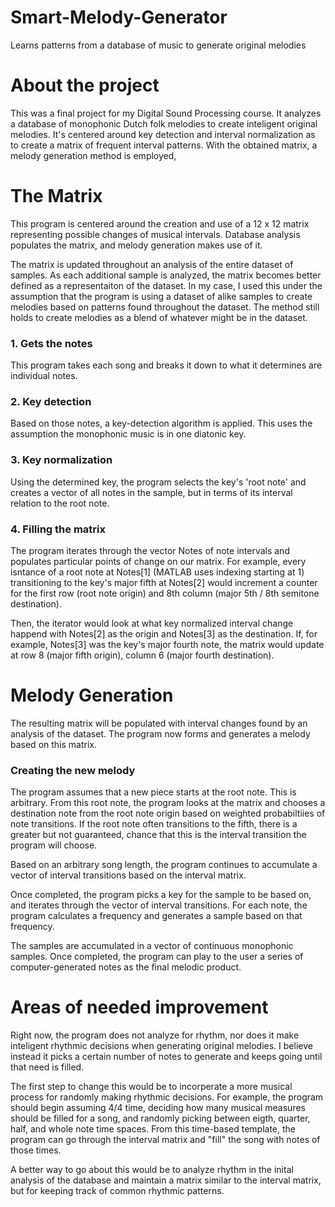 # Smart-Melody-Generator
Learns patterns from a database of music to generate original melodies

# About the project
This was a final project for my Digital Sound Processing course. It analyzes a database of monophonic Dutch folk melodies to create inteligent original melodies. It's centered around key detection and interval normalization as to create a matrix of frequent interval patterns. With the obtained matrix, a melody generation method is employed,

# The Matrix

This program is centered around the creation and use of a 12 x 12 matrix representing possible changes of musical intervals. Database analysis populates the matrix, and melody generation makes use of it.

The matrix is updated throughout an analysis of the entire dataset of samples. As each additional sample is analyzed, the matrix becomes better defined as a representaiton of the dataset. In my case, I used this under the assumption that the program is using a dataset of alike samples to create melodies based on patterns found throughout the dataset. The method still holds to create melodies as a blend of whatever might be in the dataset.

### 1. Gets the notes
This program takes each song and breaks it down to what it determines are individual notes.

### 2. Key detection
Based on those notes, a key-detection algorithm is applied. This uses the assumption the monophonic music is in one diatonic key.

### 3. Key normalization
Using the determined key, the program selects the key's 'root note' and creates a vector of all notes in the sample, but in terms
of its interval relation to the root note.

### 4. Filling the matrix 
The program iterates through the vector Notes of note intervals and populates particular points of change on our matrix. For example, every isntance of a root note at Notes\[1] (MATLAB uses indexing starting at 1) transitioning to the key's major fifth at Notes\[2] would increment a counter for the first row (root note origin) and 8th column (major 5th / 8th semitone destination).

Then, the iterator would look at what key normalized interval change happend with Notes\[2] as the origin and Notes\[3] as the destination. If, for example, Notes\[3] was the key's major fourth note, the matrix would update at row 8 (major fifth origin), column 6 (major fourth destination).

# Melody Generation
The resulting matrix will be populated with interval changes found by an analysis of the dataset. The program now forms and generates a melody based on this matrix.

### Creating the new melody
The program assumes that a new piece starts at the root note. This is arbitrary. From this root note, the program looks at the matrix and chooses a destination note from the root note origin based on weighted probabiltiies of note transitions. If the root note often transitions to the fifth, there is a greater but not guaranteed, chance that this is the interval transition the program will choose.

Based on an arbitrary song length, the program continues to accumulate a vector of interval transitions based on the interval matrix.

Once completed, the program picks a key for the sample to be based on, and iterates through the vector of interval transitions. For each note, the program calculates a frequency and generates a sample based on that frequency.

The samples are accumulated in a vector of continuous monophonic samples. Once completed, the program can play to the user a series of computer-generated notes as the final melodic product.

# Areas of needed improvement

Right now, the program does not analyze for rhythm, nor does it make inteligent rhythmic decisions when generating original melodies. I believe instead it picks a certain number of notes to generate and keeps going until that need is filled.

The first step to change this would be to incorperate a more musical process for randomly making rhythmic decisions. For example, the program should begin assuming 4/4 time, deciding how many musical measures should be filled for a song, and randomly picking between eigth, quarter, half, and whole note time spaces. From this time-based template, the program can go through the interval matrix and "fill" the song with notes of those times.

A better way to go about this would be to analyze rhythm in the inital analysis of the database and maintain a matrix similar to the interval matrix, but for keeping track of common rhythmic patterns.
